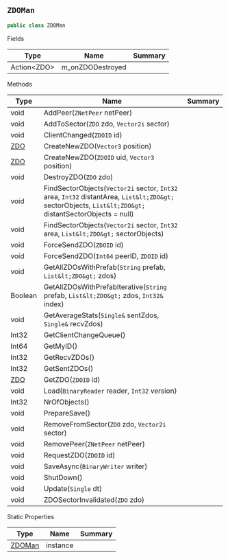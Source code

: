 ## `ZDOMan`

```csharp
public class ZDOMan

```

Fields

| Type | Name | Summary | 
| --- | --- | --- | 
| Action&lt;ZDO&gt; | m_onZDODestroyed |  | 


Methods

| Type | Name | Summary | 
| --- | --- | --- | 
| void | AddPeer(`ZNetPeer` netPeer) |  | 
| void | AddToSector(`ZDO` zdo, `Vector2i` sector) |  | 
| void | ClientChanged(`ZDOID` id) |  | 
| [ZDO](./ZDO.md) | CreateNewZDO(`Vector3` position) |  | 
| [ZDO](./ZDO.md) | CreateNewZDO(`ZDOID` uid, `Vector3` position) |  | 
| void | DestroyZDO(`ZDO` zdo) |  | 
| void | FindSectorObjects(`Vector2i` sector, `Int32` area, `Int32` distantArea, `List&lt;ZDO&gt;` sectorObjects, `List&lt;ZDO&gt;` distantSectorObjects = null) |  | 
| void | FindSectorObjects(`Vector2i` sector, `Int32` area, `List&lt;ZDO&gt;` sectorObjects) |  | 
| void | ForceSendZDO(`ZDOID` id) |  | 
| void | ForceSendZDO(`Int64` peerID, `ZDOID` id) |  | 
| void | GetAllZDOsWithPrefab(`String` prefab, `List&lt;ZDO&gt;` zdos) |  | 
| Boolean | GetAllZDOsWithPrefabIterative(`String` prefab, `List&lt;ZDO&gt;` zdos, `Int32&` index) |  | 
| void | GetAverageStats(`Single&` sentZdos, `Single&` recvZdos) |  | 
| Int32 | GetClientChangeQueue() |  | 
| Int64 | GetMyID() |  | 
| Int32 | GetRecvZDOs() |  | 
| Int32 | GetSentZDOs() |  | 
| [ZDO](./ZDO.md) | GetZDO(`ZDOID` id) |  | 
| void | Load(`BinaryReader` reader, `Int32` version) |  | 
| Int32 | NrOfObjects() |  | 
| void | PrepareSave() |  | 
| void | RemoveFromSector(`ZDO` zdo, `Vector2i` sector) |  | 
| void | RemovePeer(`ZNetPeer` netPeer) |  | 
| void | RequestZDO(`ZDOID` id) |  | 
| void | SaveAsync(`BinaryWriter` writer) |  | 
| void | ShutDown() |  | 
| void | Update(`Single` dt) |  | 
| void | ZDOSectorInvalidated(`ZDO` zdo) |  | 


Static Properties

| Type | Name | Summary | 
| --- | --- | --- | 
| [ZDOMan](./ZDOMan.md) | instance |  | 


